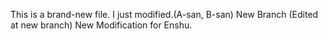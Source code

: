 This is a brand-new file.
I just modified.(A-san, B-san)
New Branch (Edited at new branch)
New Modification for Enshu.

